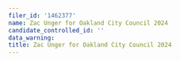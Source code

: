 ```yaml
---
filer_id: '1462377'
name: Zac Unger for Oakland City Council 2024
candidate_controlled_id: ''
data_warning: 
title: Zac Unger for Oakland City Council 2024
---
```

